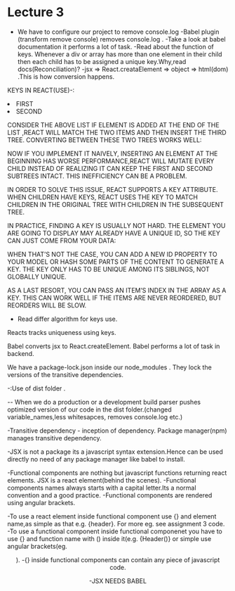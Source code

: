 # Lecture 3

- We have to configure our project to remove console.log
-Babel plugin (transform remove console) removes console.log .
-Take a look at babel documentation it performs a lot of task.
-Read about the function of keys. Whenever a div or array has more than one element in their child then each child has to be assigned a unique key.Why,read docs(Reconciliation)?
-jsx => React.creataElement => object => html(dom) .This is how conversion happens.



KEYS IN REACT(USE)-:                                     
  <LI> FIRST </LI>
  <LI> SECOND </LI>

CONSIDER THE ABOVE LIST
IF ELEMENT IS ADDED AT THE END OF THE LIST ,REACT WILL MATCH THE TWO ITEMS AND THEN INSERT THE THIRD TREE.
CONVERTING BETWEEN THESE TWO TREES WORKS WELL:

NOW IF YOU IMPLEMENT IT NAIVELY, INSERTING AN ELEMENT AT THE BEGINNING HAS WORSE PERFORMANCE,REACT WILL MUTATE EVERY CHILD INSTEAD OF REALIZING IT CAN KEEP THE
 FIRST AND SECOND SUBTREES INTACT. THIS INEFFICIENCY CAN BE A PROBLEM.

IN ORDER TO SOLVE THIS ISSUE, REACT SUPPORTS A KEY ATTRIBUTE. WHEN CHILDREN HAVE KEYS, REACT USES THE KEY TO MATCH CHILDREN IN THE ORIGINAL TREE WITH CHILDREN 
IN THE SUBSEQUENT TREE.

IN PRACTICE, FINDING A KEY IS USUALLY NOT HARD. THE ELEMENT YOU ARE GOING TO DISPLAY MAY ALREADY HAVE A UNIQUE ID, SO THE KEY CAN JUST COME FROM YOUR DATA:

WHEN THAT’S NOT THE CASE, YOU CAN ADD A NEW ID PROPERTY TO YOUR MODEL OR HASH SOME PARTS OF THE CONTENT TO GENERATE A KEY. THE KEY ONLY HAS TO BE UNIQUE 
AMONG ITS SIBLINGS, NOT GLOBALLY UNIQUE.

AS A LAST RESORT, YOU CAN PASS AN ITEM’S INDEX IN THE ARRAY AS A KEY. THIS CAN WORK WELL IF THE ITEMS ARE NEVER REORDERED, BUT REORDERS WILL BE SLOW.

- Read differ algorithm for keys use.



Reacts tracks uniqueness using keys.

Babel converts jsx to React.createElement. Babel performs a lot of task in backend.

We have a package-lock.json inside our node_modules . They lock the versions of the transitive dependencies.



-:Use of dist folder .

-- When we do a production or a development build parser pushes optimized version of our code in the dist folder.(changed variable_names,less whitesapces, removes console.log etc.)

-Transitive dependency - inception of dependency. Package manager(npm) manages transitive dependency.

-JSX is not a package its a javascript syntax extension.Hence can be used directly no need of any package manager like babel to install.

-Functional components are nothing but javascript functions returning react elements. JSX is a react element(behind the scenes).
-Functional components names always starts with a capital letter.Its a normal convention and a good practice.
-Functional components are rendered using angular brackets.

-To use a react element inside functional component use {} and element name,as simple as that e.g. {header}. For more eg. see assignment 3 code.
-To use a functional component inside functional componenet you have to use {} and function name with () inside it(e.g. {Header()} or simple use angular brackets(eg. <Header/>).
-{} inside functional components can contain any piece of javascript code.

-JSX NEEDS BABEL
